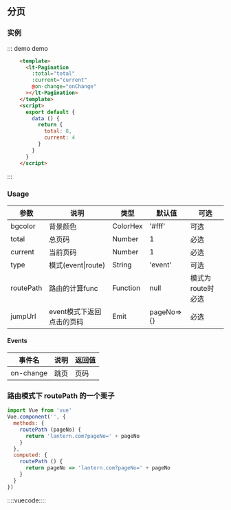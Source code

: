 ## 分页

### 实例

::: demo demo
```html
    <template>
      <lt-Pagination
        :total="total"
        :current="current"
        @on-change="onChange"
      ></lt-Pagination>
    </template>
    <script>
      export default {
        data () {
          return {
            total: 8,
            current: 4
          }
        }
      }
    </script>
```
:::

### Usage

|参数|说明|类型|默认值|可选|
|---|---|---|---|---|
|bgcolor|背景颜色|ColorHex|'#fff'|可选|
|total|总页码|Number|1|必选|
|current|当前页码|Number|1|必选|
|type|模式(event&#124;route)|String|'event'|可选|
|routePath|路由的计算func|Function|null|模式为route时必选|
|jumpUrl|event模式下返回点击的页码|Emit|pageNo=>{}|必选|

#### Events
事件名|说明|返回值
---|---|---
on-change|跳页|页码

### 路由模式下 routePath 的一个栗子

```javascript
import Vue from 'vue'
Vue.component('', {
  methods: {
    routePath (pageNo) {
      return 'lantern.com?pageNo=' + pageNo
    }
  },
  computed: {
    routePath () {
      return pageNo => 'lantern.com?pageNo=' + pageNo
    }
  }
})
```

::::vuecode::::
<script>
      export default {
        data () {
          return {
            total: 1,
            current: 4
          }
        },
        mounted() {
          this.total = 8
        }
      }
</script>
